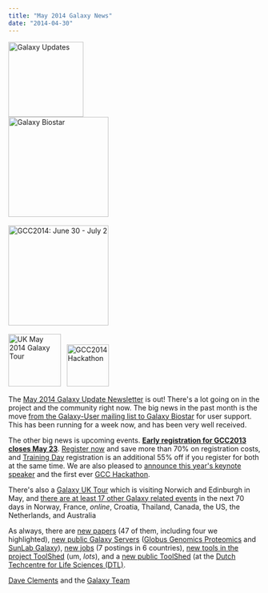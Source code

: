 ```yaml
---
title: "May 2014 Galaxy News"
date: "2014-04-30"
---
```

<div class='left'>
<a href='/galaxy-updates/2014-05/'><img src="/images/logos/GalaxyUpdate200.png" alt="Galaxy Updates" width=150 /></a></div>
<div class='right'>
<a href='/galaxy-updates/2014-05/#galaxy-biostar'><img src="/images/logos/GalaxyBiostar.png" alt="Galaxy Biostar" width="200" /></a><br /><br />
<a href='/galaxy-updates/2014-05/#early-registration-closes-may-23'><img src="/images/logos/GCC2014LogoWide200.png" alt="GCC2014: June 30 - July 2" width="200" /></a><br /><br />
<a href='/galaxy-updates/2014-05/#uk-may-2014-galaxy-tour'><img src="/images/logos/UKMay2014Tour.png" alt="UK May 2014 Galaxy Tour" width="105px" /></a> &nbsp;
<a href='/galaxy-updates/2014-05/#galaxy-hackathon-at-gcc2014'><img src="/images/logos/GCC2014HackLogoSquare.png" alt="GCC2014 Hackathon" width="84" /></a> 
</div>

The [May 2014 Galaxy Update Newsletter](/galaxy-updates/2014-05/) is out!  There's a lot going on in the project and the community right now.  The big news in the past month is the move [from the Galaxy-User mailing list to Galaxy Biostar](/galaxy-updates/2014-05/#galaxy-biostar) for user support.  This has been running for a week now, and has been very well received.  

The other big news is upcoming events.  **[Early registration for GCC2013 closes May 23](/galaxy-updates/2014-05/#gcc2014-june-30---july-2-baltimore)**.  [Register now](/events/gcc2014/register/) and save more than 70% on registration costs, and [Training Day](/events/gcc2014/training-day/) registration is an additional 55% off if you register for both at the same time.  We are also pleased to [announce this year's keynote speaker](/galaxy-updates/2014-05/#keynote-speaker-steven-salzberg) and the first ever [GCC Hackathon](/galaxy-updates/2014-05/#galaxy-hackathon-at-gcc2014).  

There's also a [Galaxy UK Tour](/galaxy-updates/2014-05/#uk-may-2014-galaxy-tour) which is visiting Norwich and Edinburgh in May, and [there are at least 17 other Galaxy related events](/galaxy-updates/2014-05/#other-events) in the next 70 days in Norway, France, *online*, Croatia, Thailand, Canada, the US, the Netherlands, and Australia

As always, there are [new papers](/galaxy-updates/2014-05/#new-papers) (47 of them, including four we highlighted), [new public Galaxy Servers](/galaxy-updates/2014-05/#new-public-servers) ([Globus Genomics Proteomics](/galaxy-updates/2014-05/#globus-genomics-proteomics) and [SunLab Galaxy](/galaxy-updates/2014-05/#sunlab)), [new jobs](/galaxy-updates/2014-05/#whos-hiring) (7 postings in 6 countries), [new tools in the project ToolShed](/galaxy-updates/2014-05/#galaxy-project-toolshed-new-repositories) (um, *lots*), and a [new public ToolShed](/galaxy-updates/2014-05/#new-public-toolsheds) (at the [Dutch Techcentre for Life Sciences (DTL)](http://www.dtls.nl/dtl/).

[Dave Clements](/people/dave-clements/) and the [Galaxy Team](/galaxy-team/)
